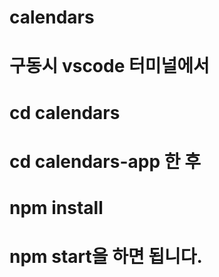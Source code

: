 # calendars

# 구동시 vscode 터미널에서

# cd calendars

# cd calendars-app 한 후

# npm install

# npm start을 하면 됩니다.
